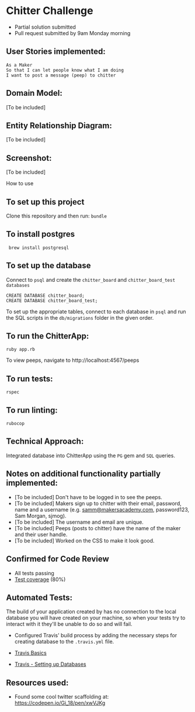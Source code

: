 Chitter Challenge
=================

* Partial solution submitted
* Pull request submitted by 9am Monday morning

User Stories implemented:
-------

```
As a Maker
So that I can let people know what I am doing  
I want to post a message (peep) to chitter

```
Domain Model:
-----
[To be included]

Entity Relationship Diagram:
-----
[To be included]

Screenshot:
-----
[To be included]

How to use

To set up this project
----------------------
Clone this repository and then run:
`bundle`

To install postgres
-------------------
` brew install postgresql`


To set up the database
----------------------
Connect to `psql` and create the `chitter_board` and `chitter_board_test databases`
```
CREATE DATABASE chitter_board;
CREATE DATABASE chitter_board_test;
```
To set up the appropriate tables, connect to each database in `psql` and run the SQL scripts in the `db/migrations` folder in the given order.

To run the ChitterApp:
---------------------
`ruby app.rb`

To view peeps, navigate to http://localhost:4567/peeps

To run tests:
------------
`rspec`

To run linting:
--------------
`rubocop`

Technical Approach:
-----

Integrated database into ChitterApp using the `PG` gem and `SQL` queries.

Notes on additional functionality partially implemented:
------

* [To be included] Don't have to be logged in to see the peeps.
* [To be included] Makers sign up to chitter with their email, password, name and a username (e.g. samm@makersacademy.com, password123, Sam Morgan, sjmog).
* [To be included] The username and email are unique.
* [To be included] Peeps (posts to chitter) have the name of the maker and their user handle.
* [To be included] Worked on the CSS to make it look good.

Confirmed for Code Review
-------------------------
* All tests passing
* [Test coverage](https://github.com/makersacademy/course/blob/master/pills/test_coverage.md) (80%)

Automated Tests:
-----
The build of your application created by has no connection to the local database you will have created on your machine, so when your tests try to interact with it they'll be unable to do so and will fail.

- Configured Travis' build process by adding the necessary steps for creating database to the `.travis.yml` file.

- [Travis Basics](https://docs.travis-ci.com/user/tutorial/)
- [Travis - Setting up Databases](https://docs.travis-ci.com/user/database-setup/)

Resources used:
--------------
* Found some cool twitter scaffolding at: https://codepen.io/Gi_18/pen/xwVJKg
